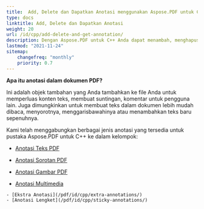 ```yaml
---
title:  Add, Delete dan Dapatkan Anotasi menggunakan Aspose.PDF untuk C++
type: docs
linktitle: Add, Delete dan Dapatkan Anotasi
weight: 20
url: /id/cpp/add-delete-and-get-annotation/
description: Dengan Aspose.PDF untuk C++ Anda dapat menambah, menghapus, dan mendapatkan anotasi dari file PDF Anda. Periksa semua daftar anotasi untuk menyelesaikan tugas Anda.
lastmod: "2021-11-24"
sitemap:
    changefreq: "monthly"
    priority: 0.7
---
```


**Apa itu anotasi dalam dokumen PDF?**

Ini adalah objek tambahan yang Anda tambahkan ke file Anda untuk memperluas konten teks, membuat suntingan, komentar untuk pengguna lain. Juga dimungkinkan untuk membuat teks dalam dokumen lebih mudah dibaca, menyorotnya, menggarisbawahinya atau menambahkan teks baru sepenuhnya.

Kami telah menggabungkan berbagai jenis anotasi yang tersedia untuk pustaka Aspose.PDF untuk C++ ke dalam kelompok:

- [Anotasi Teks PDF](/pdf/id/cpp/text-annotation/)
- [Anotasi Sorotan PDF](/pdf/id/cpp/highlights-annotation/)
- [Anotasi Gambar PDF](/pdf/id/cpp/figures-annotation/)

- [Anotasi Multimedia](/pdf/id/cpp/multimedia-annotation/)
```
- [Ekstra Anotasi](/pdf/id/cpp/extra-annotations/)
- [Anotasi Lengket](/pdf/id/cpp/sticky-annotations/)
```